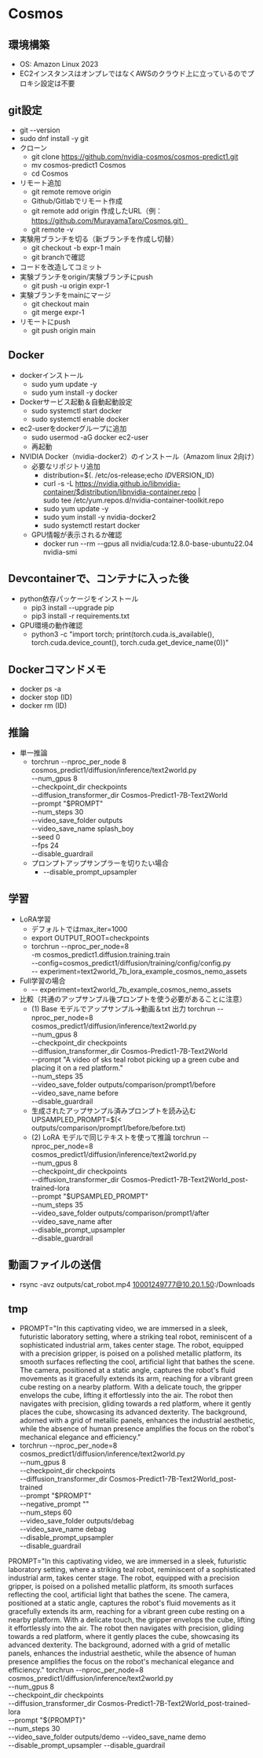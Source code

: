 # Cosmos

## 環境構築
- OS: Amazon Linux 2023
- EC2インスタンスはオンプレではなくAWSのクラウド上に立っているのでプロキシ設定は不要

## git設定
- git --version
- sudo dnf install -y git
- クローン
  - git clone https://github.com/nvidia-cosmos/cosmos-predict1.git
  - mv cosmos-predict1 Cosmos
  - cd Cosmos
- リモート追加
  - git remote remove origin
  - Github/Gitlabでリモート作成
  - git remote add origin 作成したURL（例：https://github.com/MurayamaTaro/Cosmos.git）
  - git remote -v
- 実験用ブランチを切る（新ブランチを作成し切替）
  - git checkout -b expr-1 main
  - git branchで確認
- コードを改造してコミット
- 実験ブランチをorigin/実験ブランチにpush
  - git push -u origin expr-1
- 実験ブランチをmainにマージ
  - git checkout main
  - git merge expr-1
- リモートにpush
  - git push origin main

## Docker
- dockerインストール
  - sudo yum update -y
  - sudo yum install -y docker
- Dockerサービス起動＆自動起動設定
  - sudo systemctl start docker
  - sudo systemctl enable docker
- ec2-userをdockerグループに追加
  - sudo usermod -aG docker ec2-user
  - 再起動
- NVIDIA Docker（nvidia-docker2）のインストール（Amazom linux 2向け）
  - 必要なリポジトリ追加
    - distribution=$(. /etc/os-release;echo $ID$VERSION_ID)
    - curl -s -L https://nvidia.github.io/libnvidia-container/$distribution/libnvidia-container.repo | \
    sudo tee /etc/yum.repos.d/nvidia-container-toolkit.repo
    - sudo yum update -y
    - sudo yum install -y nvidia-docker2
    - sudo systemctl restart docker
  - GPU情報が表示されるか確認
    - docker run --rm --gpus all nvidia/cuda:12.8.0-base-ubuntu22.04 nvidia-smi

## Devcontainerで、コンテナに入った後
- python依存パッケージをインストール
  - pip3 install --upgrade pip
  - pip3 install -r requirements.txt
- GPU環境の動作確認
  - python3 -c "import torch; print(torch.cuda.is_available(), torch.cuda.device_count(), torch.cuda.get_device_name(0))"


## Dockerコマンドメモ
- docker ps -a
- docker stop (ID)
- docker rm (ID)


## 推論
- 単一推論
  - torchrun --nproc_per_node 8 \
  cosmos_predict1/diffusion/inference/text2world.py \
  --num_gpus 8 \
  --checkpoint_dir checkpoints \
  --diffusion_transformer_dir Cosmos-Predict1-7B-Text2World \
  --prompt "$PROMPT" \
  --num_steps 30 \
  --video_save_folder outputs \
  --video_save_name splash_boy \
  --seed 0 \
  --fps 24 \
  --disable_guardrail
  - プロンプトアップサンプラーを切りたい場合
    - --disable_prompt_upsampler

## 学習
- LoRA学習
  - デフォルトではmax_iter=1000
  - export OUTPUT_ROOT=checkpoints
  - torchrun --nproc_per_node=8 \
    -m cosmos_predict1.diffusion.training.train \
    --config=cosmos_predict1/diffusion/training/config/config.py \
    -- experiment=text2world_7b_lora_example_cosmos_nemo_assets
- Full学習の場合
  - -- experiment=text2world_7b_example_cosmos_nemo_assets
- 比較（共通のアップサンプル後プロンプトを使う必要があることに注意）
  - (1) Base モデルでアップサンプル→動画＆txt 出力
  torchrun --nproc_per_node=8 cosmos_predict1/diffusion/inference/text2world.py \
    --num_gpus 8 \
    --checkpoint_dir checkpoints \
    --diffusion_transformer_dir Cosmos-Predict1-7B-Text2World \
    --prompt "A video of sks teal robot picking up a green cube and placing it on a red platform." \
    --num_steps 35 \
    --video_save_folder outputs/comparison/prompt1/before \
    --video_save_name before \
    --disable_guardrail
  - 生成されたアップサンプル済みプロンプトを読み込む
  UPSAMPLED_PROMPT=$(< outputs/comparison/prompt1/before/before.txt)
  - (2) LoRA モデルで同じテキストを使って推論
  torchrun --nproc_per_node=8 cosmos_predict1/diffusion/inference/text2world.py \
    --num_gpus 8 \
    --checkpoint_dir checkpoints \
    --diffusion_transformer_dir Cosmos-Predict1-7B-Text2World_post-trained-lora \
    --prompt "$UPSAMPLED_PROMPT" \
    --num_steps 35 \
    --video_save_folder outputs/comparison/prompt1/after \
    --video_save_name after \
    --disable_prompt_upsampler \
    --disable_guardrail

## 動画ファイルの送信
- rsync -avz outputs/cat_robot.mp4 10001249777@10.20.1.50:/Downloads



## tmp
- PROMPT="In this captivating video, we are immersed in a sleek, futuristic laboratory setting, where a striking teal robot, reminiscent of a sophisticated industrial arm, takes center stage. The robot, equipped with a precision gripper, is poised on a polished metallic platform, its smooth surfaces reflecting the cool, artificial light that bathes the scene. The camera, positioned at a static angle, captures the robot's fluid movements as it gracefully extends its arm, reaching for a vibrant green cube resting on a nearby platform. With a delicate touch, the gripper envelops the cube, lifting it effortlessly into the air. The robot then navigates with precision, gliding towards a red platform, where it gently places the cube, showcasing its advanced dexterity. The background, adorned with a grid of metallic panels, enhances the industrial aesthetic, while the absence of human presence amplifies the focus on the robot's mechanical elegance and efficiency."
- torchrun --nproc_per_node=8 cosmos_predict1/diffusion/inference/text2world.py \
  --num_gpus 8 \
  --checkpoint_dir checkpoints \
  --diffusion_transformer_dir Cosmos-Predict1-7B-Text2World_post-trained \
  --prompt "$PROMPT" \
  --negative_prompt "" \
  --num_steps 60 \
  --video_save_folder outputs/debag \
  --video_save_name debag \
  --disable_prompt_upsampler \
  --disable_guardrail



PROMPT="In this captivating video, we are immersed in a sleek, futuristic laboratory setting, where a striking teal robot, reminiscent of a sophisticated industrial arm, takes center stage. The robot, equipped with a precision gripper, is poised on a polished metallic platform, its smooth surfaces reflecting the cool, artificial light that bathes the scene. The camera, positioned at a static angle, captures the robot's fluid movements as it gracefully extends its arm, reaching for a vibrant green cube resting on a nearby platform. With a delicate touch, the gripper envelops the cube, lifting it effortlessly into the air. The robot then navigates with precision, gliding towards a red platform, where it gently places the cube, showcasing its advanced dexterity. The background, adorned with a grid of metallic panels, enhances the industrial aesthetic, while the absence of human presence amplifies the focus on the robot's mechanical elegance and efficiency."
torchrun --nproc_per_node=8 cosmos_predict1/diffusion/inference/text2world.py \
  --num_gpus 8 \
  --checkpoint_dir            checkpoints       \
  --diffusion_transformer_dir Cosmos-Predict1-7B-Text2World_post-trained-lora \
  --prompt "${PROMPT}" \
  --num_steps 30\
  --video_save_folder outputs/demo --video_save_name demo \
  --disable_prompt_upsampler --disable_guardrail

